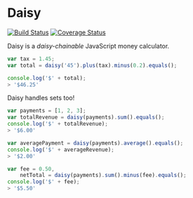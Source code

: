 # Daisy

[![Build Status](http://travis-ci.org/arecker/Daisy.svg?branch=master)](http://travis-ci.org/arecker/Daisy) [![Coverage Status](https://coveralls.io/repos/arecker/Daisy/badge.svg?branch=master)](https://coveralls.io/r/arecker/Daisy?branch=master)

Daisy is a *daisy-chainable* JavaScript money calculator.

```javascript
var tax = 1.45;
var total = daisy('45').plus(tax).minus(0.2).equals();

console.log('$' + total);
> '$46.25'
```

Daisy handles sets too!
```javascript
var payments = [1, 2, 3];
var totalRevenue = daisy(payments).sum().equals();
console.log('$' + totalRevenue);
> '$6.00'

var averagePayment = daisy(payments).average().equals();
console.log('$' + averageRevenue);
> '$2.00'

var fee = 0.50,
	netTotal = daisy(payments).sum().minus(fee).equals();
console.log('$' + fee);
> '$5.50'
```